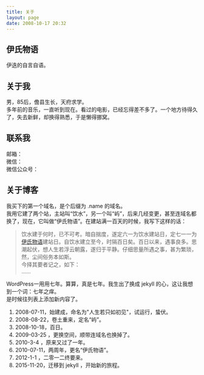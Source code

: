 ```yaml
---
title: 关于
layout: page
date: 2008-10-17 20:32
---
```




## 伊氏物语

伊迭的自言自语。

## 关于我

男，85后，儋县生长，天府求学。  
多年前的音乐，一直听到现在。看过的电影，已经忘得差不多了。一个地方待得久了，失去新鲜，却换得熟悉，于是懒得挪窝。  

## 联系我

邮箱：  
微信：  
微信公众号：

## 关于博客

我买下的第一个域名，是个后缀为 .name 的域名。  
我用它建了两个站，主站叫“饮水”，另一个叫“屿”，后来几经变更，甚至连域名都换了，现在，它叫做“伊氏物语”。在建站满一百天的时候，我写下这样的话：
> 饮水建于何时，已不可考。暗自揣度，遂定六一为饮水建站日，定七一一为<a title="伊氏物语" href="http://i.yidie.org/">伊氏物语</a>建站日。自饮水建立至今，时隔百日矣。百日以来，遇事良多。思潮起伏，想人生若浮云朝露，遂归于平静。仔细思量所遇之事，甚为繁琐，然，尘间俗务本如斯。  
> 今择其要者记之，如下：  
> ……

WordPress一用用七年。算算，真是七年。我生出了换成 jekyll 的心，这让我想到一个词：七年之痒。  
是时候往列表上添加新内容了。  

1. 2008-07-11，始建成，命名为"人生若只如初见"，试运行，蛰伏。  
1. 2008-08-22，卷土重来，定名“屿”。  
1. 2008-10-18，百日。  
1. 2009-03-25 ，更换空间，顺带连域名也换掉了。  
1. 2010-3-4 ，原来又过了一年。  
1. 2010-07-11，两周年，更名“伊氏物语”。  
1. 2012-1-1 ，二零一二终要来。
8. 2015-11-20，迁移到 jekyll ，开始新的旅程。

